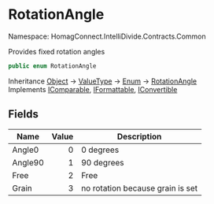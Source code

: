 # RotationAngle

Namespace: HomagConnect.IntelliDivide.Contracts.Common

Provides fixed rotation angles

```csharp
public enum RotationAngle
```

Inheritance [Object](https://docs.microsoft.com/en-us/dotnet/api/system.object) → [ValueType](https://docs.microsoft.com/en-us/dotnet/api/system.valuetype) → [Enum](https://docs.microsoft.com/en-us/dotnet/api/system.enum) → [RotationAngle](./homagconnect.intellidivide.contracts.common.rotationangle.md)<br>
Implements [IComparable](https://docs.microsoft.com/en-us/dotnet/api/system.icomparable), [IFormattable](https://docs.microsoft.com/en-us/dotnet/api/system.iformattable), [IConvertible](https://docs.microsoft.com/en-us/dotnet/api/system.iconvertible)

## Fields

| Name | Value | Description |
| --- | --: | --- |
| Angle0 | 0 | 0 degrees |
| Angle90 | 1 | 90 degrees |
| Free | 2 | Free |
| Grain | 3 | no rotation because grain is set |
